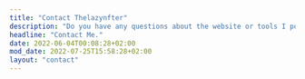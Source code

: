 ```yaml
---
title: "Contact Thelazynfter"
description: "Do you have any questions about the website or tools I post online? I l love to hear from you! Reach out to me today!"
headline: "Contact Me."
date: 2022-06-04T00:08:28+02:00
mod_date: 2022-07-25T15:58:28+02:00
layout: "contact"
---
```

